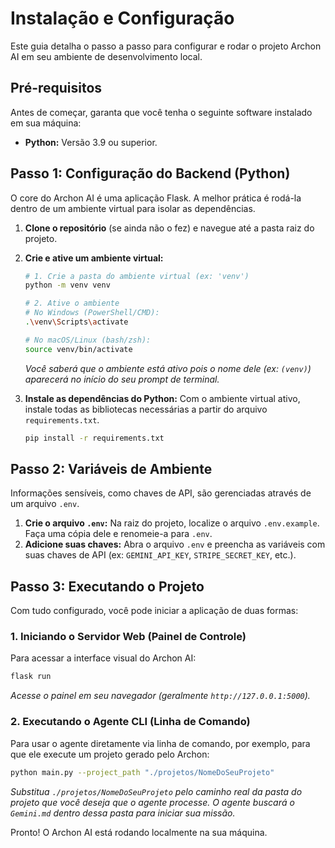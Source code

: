# Instalação e Configuração

Este guia detalha o passo a passo para configurar e rodar o projeto Archon AI em seu ambiente de desenvolvimento local.

## Pré-requisitos

Antes de começar, garanta que você tenha o seguinte software instalado em sua máquina:

-   **Python:** Versão 3.9 ou superior.

## Passo 1: Configuração do Backend (Python)

O core do Archon AI é uma aplicação Flask. A melhor prática é rodá-la dentro de um ambiente virtual para isolar as dependências.

1.  **Clone o repositório** (se ainda não o fez) e navegue até a pasta raiz do projeto.

2.  **Crie e ative um ambiente virtual:**
    ```bash
    # 1. Crie a pasta do ambiente virtual (ex: 'venv')
    python -m venv venv

    # 2. Ative o ambiente
    # No Windows (PowerShell/CMD):
    .\venv\Scripts\activate

    # No macOS/Linux (bash/zsh):
    source venv/bin/activate
    ```
    *Você saberá que o ambiente está ativo pois o nome dele (ex: `(venv)`) aparecerá no início do seu prompt de terminal.*

3.  **Instale as dependências do Python:**
    Com o ambiente virtual ativo, instale todas as bibliotecas necessárias a partir do arquivo `requirements.txt`.
    ```bash
    pip install -r requirements.txt
    ```

## Passo 2: Variáveis de Ambiente

Informações sensíveis, como chaves de API, são gerenciadas através de um arquivo `.env`.

1.  **Crie o arquivo `.env`:** Na raiz do projeto, localize o arquivo `.env.example`. Faça uma cópia dele e renomeie-a para `.env`.
2.  **Adicione suas chaves:** Abra o arquivo `.env` e preencha as variáveis com suas chaves de API (ex: `GEMINI_API_KEY`, `STRIPE_SECRET_KEY`, etc.).

## Passo 3: Executando o Projeto

Com tudo configurado, você pode iniciar a aplicação de duas formas:

### 1. Iniciando o Servidor Web (Painel de Controle)

Para acessar a interface visual do Archon AI:

```bash
flask run
```

*Acesse o painel em seu navegador (geralmente `http://127.0.0.1:5000`).*

### 2. Executando o Agente CLI (Linha de Comando)

Para usar o agente diretamente via linha de comando, por exemplo, para que ele execute um projeto gerado pelo Archon:

```bash
python main.py --project_path "./projetos/NomeDoSeuProjeto"
```

*Substitua `./projetos/NomeDoSeuProjeto` pelo caminho real da pasta do projeto que você deseja que o agente processe. O agente buscará o `Gemini.md` dentro dessa pasta para iniciar sua missão.*

Pronto! O Archon AI está rodando localmente na sua máquina.